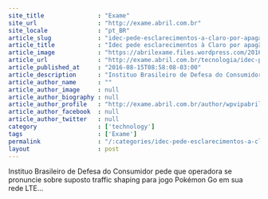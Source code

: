 ```yaml
---
site_title               : "Exame"
site_url                 : "http://exame.abril.com.br"
site_locale              : "pt_BR"
article_slug             : "idec-pede-esclarecimentos-a-claro-por-apagao-no-pokemon-go"
article_title            : "Idec pede esclarecimentos à Claro por apagão no Pokémon Go"
article_image            : "https://abrilexame.files.wordpress.com/2016/09/size_960_16_9_pokemon-go10.jpg?quality=70&strip=all&w=960"
article_url              : "http://exame.abril.com.br/tecnologia/idec-pede-esclarecimentos-a-claro-por-apagao-no-pokemon-go/"
article_published_at     : "2016-08-15T08:58:08-03:00"
article_description      : "Instituo Brasileiro de Defesa do Consumidor pede que operadora se pronuncie sobre suposto traffic shaping para jogo Pokémon Go em sua rede LTE..."
article_author_name      : ""
article_author_image     : null
article_author_biography : null
article_author_profile   : "http://exame.abril.com.br/author/wpvipabril/"
article_author_facebook  : null
article_author_twitter   : null
category                 : ['technology']
tags                     : ['Exame']
permalink                : "/:categories/idec-pede-esclarecimentos-a-claro-por-apagao-no-pokemon-go/"
layout                   : post
---
```


Instituo Brasileiro de Defesa do Consumidor pede que operadora se pronuncie sobre suposto traffic shaping para jogo Pokémon Go em sua rede LTE...
